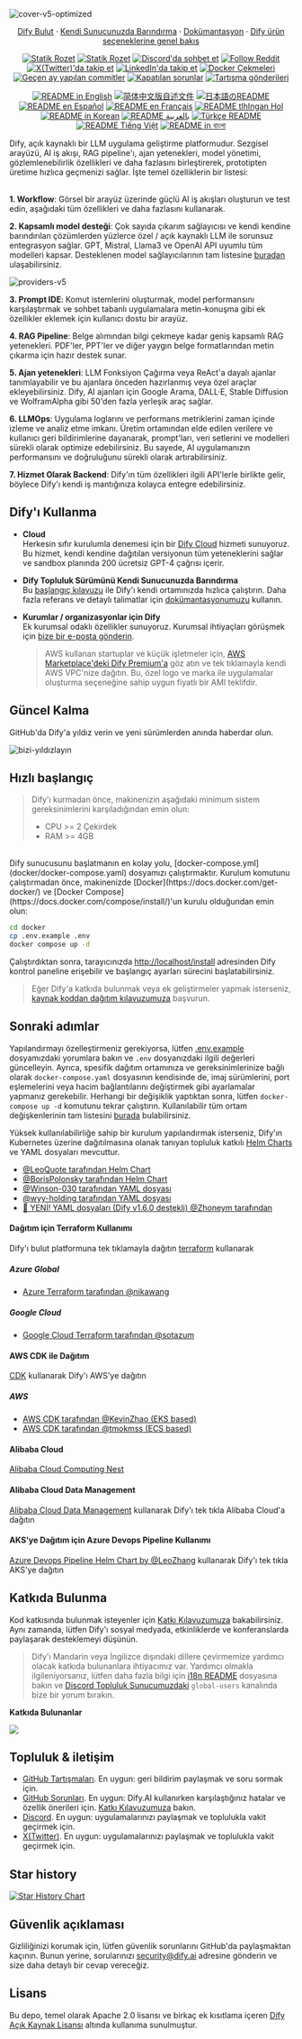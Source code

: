 ![cover-v5-optimized](../images/GitHub_README_if.png)

<p align="center">
  <a href="https://cloud.dify.ai">Dify Bulut</a> ·
  <a href="https://docs.dify.ai/getting-started/install-self-hosted">Kendi Sunucunuzda Barındırma</a> ·
  <a href="https://docs.dify.ai">Dokümantasyon</a> ·
  <a href="https://dify.ai/pricing">Dify ürün seçeneklerine genel bakış</a>
</p>

<p align="center">
    <a href="https://dify.ai" target="_blank">
        <img alt="Statik Rozet" src="https://img.shields.io/badge/Ürün-F04438"></a>
    <a href="https://dify.ai/pricing" target="_blank">
        <img alt="Statik Rozet" src="https://img.shields.io/badge/ücretsiz-fiyatlandırma?logo=free&color=%20%23155EEF&label=fiyatlandirma&labelColor=%20%23528bff"></a>
    <a href="https://discord.gg/FngNHpbcY7" target="_blank">
        <img src="https://img.shields.io/discord/1082486657678311454?logo=discord&labelColor=%20%235462eb&logoColor=%20%23f5f5f5&color=%20%235462eb"
            alt="Discord'da sohbet et"></a>
    <a href="https://reddit.com/r/difyai" target="_blank">  
        <img src="https://img.shields.io/reddit/subreddit-subscribers/difyai?style=plastic&logo=reddit&label=r%2Fdifyai&labelColor=white"
            alt="Follow Reddit"></a>
    <a href="https://twitter.com/intent/follow?screen_name=dify_ai" target="_blank">
        <img src="https://img.shields.io/twitter/follow/dify_ai?logo=X&color=%20%23f5f5f5"
            alt="X(Twitter)'da takip et"></a>
    <a href="https://www.linkedin.com/company/langgenius/" target="_blank">
        <img src="https://custom-icon-badges.demolab.com/badge/LinkedIn-0A66C2?logo=linkedin-white&logoColor=fff"
            alt="LinkedIn'da takip et"></a>
    <a href="https://hub.docker.com/u/langgenius" target="_blank">
        <img alt="Docker Çekmeleri" src="https://img.shields.io/docker/pulls/langgenius/dify-web?labelColor=%20%23FDB062&color=%20%23f79009"></a>
    <a href="https://github.com/langgenius/dify/graphs/commit-activity" target="_blank">
        <img alt="Geçen ay yapılan commitler" src="https://img.shields.io/github/commit-activity/m/langgenius/dify?labelColor=%20%2332b583&color=%20%2312b76a"></a>
    <a href="https://github.com/langgenius/dify/" target="_blank">
        <img alt="Kapatılan sorunlar" src="https://img.shields.io/github/issues-search?query=repo%3Alanggenius%2Fdify%20is%3Aclosed&label=kapatilan%20sorunlar&labelColor=%20%237d89b0&color=%20%235d6b98"></a>
    <a href="https://github.com/langgenius/dify/discussions/" target="_blank">
        <img alt="Tartışma gönderileri" src="https://img.shields.io/github/discussions/langgenius/dify?labelColor=%20%239b8afb&color=%20%237a5af8"></a>
</p>

<p align="center">
  <a href="../README.md"><img alt="README in English" src="https://img.shields.io/badge/English-d9d9d9"></a>
  <a href="./README_CN.md"><img alt="简体中文版自述文件" src="https://img.shields.io/badge/简体中文-d9d9d9"></a>
  <a href="./README_JA.md"><img alt="日本語のREADME" src="https://img.shields.io/badge/日本語-d9d9d9"></a>
  <a href="./README_ES.md"><img alt="README en Español" src="https://img.shields.io/badge/Español-d9d9d9"></a>
  <a href="./README_FR.md"><img alt="README en Français" src="https://img.shields.io/badge/Français-d9d9d9"></a>
  <a href="./README_KL.md"><img alt="README tlhIngan Hol" src="https://img.shields.io/badge/Klingon-d9d9d9"></a>
  <a href="./README_KR.md"><img alt="README in Korean" src="https://img.shields.io/badge/한국어-d9d9d9"></a>
  <a href="./README_AR.md"><img alt="README بالعربية" src="https://img.shields.io/badge/العربية-d9d9d9"></a>
  <a href="./README_TR.md"><img alt="Türkçe README" src="https://img.shields.io/badge/Türkçe-d9d9d9"></a>
  <a href="./README_VI.md"><img alt="README Tiếng Việt" src="https://img.shields.io/badge/Ti%E1%BA%BFng%20Vi%E1%BB%87t-d9d9d9"></a>
  <a href="./README_BN.md"><img alt="README in বাংলা" src="https://img.shields.io/badge/বাংলা-d9d9d9"></a>
</p>

Dify, açık kaynaklı bir LLM uygulama geliştirme platformudur. Sezgisel arayüzü, AI iş akışı, RAG pipeline'ı, ajan yetenekleri, model yönetimi, gözlemlenebilirlik özellikleri ve daha fazlasını birleştirerek, prototipten üretime hızlıca geçmenizi sağlar. İşte temel özelliklerin bir listesi:
</br> </br>

**1. Workflow**:
Görsel bir arayüz üzerinde güçlü AI iş akışları oluşturun ve test edin, aşağıdaki tüm özellikleri ve daha fazlasını kullanarak.

**2. Kapsamlı model desteği**:
Çok sayıda çıkarım sağlayıcısı ve kendi kendine barındırılan çözümlerden yüzlerce özel / açık kaynaklı LLM ile sorunsuz entegrasyon sağlar. GPT, Mistral, Llama3 ve OpenAI API uyumlu tüm modelleri kapsar. Desteklenen model sağlayıcılarının tam listesine [buradan](https://docs.dify.ai/getting-started/readme/model-providers) ulaşabilirsiniz.

![providers-v5](https://github.com/langgenius/dify/assets/13230914/5a17bdbe-097a-4100-8363-40255b70f6e3)

**3. Prompt IDE**:
Komut istemlerini oluşturmak, model performansını karşılaştırmak ve sohbet tabanlı uygulamalara metin-konuşma gibi ek özellikler eklemek için kullanıcı dostu bir arayüz.

**4. RAG Pipeline**:
Belge alımından bilgi çekmeye kadar geniş kapsamlı RAG yetenekleri. PDF'ler, PPT'ler ve diğer yaygın belge formatlarından metin çıkarma için hazır destek sunar.

**5. Ajan yetenekleri**:
LLM Fonksiyon Çağırma veya ReAct'a dayalı ajanlar tanımlayabilir ve bu ajanlara önceden hazırlanmış veya özel araçlar ekleyebilirsiniz. Dify, AI ajanları için Google Arama, DALL·E, Stable Diffusion ve WolframAlpha gibi 50'den fazla yerleşik araç sağlar.

**6. LLMOps**:
Uygulama loglarını ve performans metriklerini zaman içinde izleme ve analiz etme imkanı. Üretim ortamından elde edilen verilere ve kullanıcı geri bildirimlerine dayanarak, prompt'ları, veri setlerini ve modelleri sürekli olarak optimize edebilirsiniz. Bu sayede, AI uygulamanızın performansını ve doğruluğunu sürekli olarak artırabilirsiniz.

**7. Hizmet Olarak Backend**:
Dify'ın tüm özellikleri ilgili API'lerle birlikte gelir, böylece Dify'ı kendi iş mantığınıza kolayca entegre edebilirsiniz.

## Dify'ı Kullanma

- **Cloud </br>**
  Herkesin sıfır kurulumla denemesi için bir [Dify Cloud](https://dify.ai) hizmeti sunuyoruz. Bu hizmet, kendi kendine dağıtılan versiyonun tüm yeteneklerini sağlar ve sandbox planında 200 ücretsiz GPT-4 çağrısı içerir.

- **Dify Topluluk Sürümünü Kendi Sunucunuzda Barındırma</br>**
  Bu [başlangıç kılavuzu](#quick-start) ile Dify'ı kendi ortamınızda hızlıca çalıştırın.
  Daha fazla referans ve detaylı talimatlar için [dokümantasyonumuzu](https://docs.dify.ai) kullanın.

- **Kurumlar / organizasyonlar için Dify</br>**
  Ek kurumsal odaklı özellikler sunuyoruz. Kurumsal ihtiyaçları görüşmek için [bize bir e-posta gönderin](mailto:business@dify.ai?subject=%5BGitHub%5DBusiness%20License%20Inquiry). </br>

  > AWS kullanan startuplar ve küçük işletmeler için, [AWS Marketplace'deki Dify Premium'a](https://aws.amazon.com/marketplace/pp/prodview-t22mebxzwjhu6) göz atın ve tek tıklamayla kendi AWS VPC'nize dağıtın. Bu, özel logo ve marka ile uygulamalar oluşturma seçeneğine sahip uygun fiyatlı bir AMI teklifdir.

## Güncel Kalma

GitHub'da Dify'a yıldız verin ve yeni sürümlerden anında haberdar olun.

![bizi-yıldızlayın](https://github.com/langgenius/dify/assets/13230914/b823edc1-6388-4e25-ad45-2f6b187adbb4)

## Hızlı başlangıç

> Dify'ı kurmadan önce, makinenizin aşağıdaki minimum sistem gereksinimlerini karşıladığından emin olun:
>
> - CPU >= 2 Çekirdek
> - RAM >= 4GB

</br>
Dify sunucusunu başlatmanın en kolay yolu, [docker-compose.yml](docker/docker-compose.yaml) dosyamızı çalıştırmaktır. Kurulum komutunu çalıştırmadan önce, makinenizde [Docker](https://docs.docker.com/get-docker/) ve [Docker Compose](https://docs.docker.com/compose/install/)'un kurulu olduğundan emin olun:

```bash
cd docker
cp .env.example .env
docker compose up -d
```

Çalıştırdıktan sonra, tarayıcınızda [http://localhost/install](http://localhost/install) adresinden Dify kontrol paneline erişebilir ve başlangıç ayarları sürecini başlatabilirsiniz.

> Eğer Dify'a katkıda bulunmak veya ek geliştirmeler yapmak isterseniz, [kaynak koddan dağıtım kılavuzumuza](https://docs.dify.ai/getting-started/install-self-hosted/local-source-code) başvurun.

## Sonraki adımlar

Yapılandırmayı özelleştirmeniz gerekiyorsa, lütfen [.env.example](docker/.env.example) dosyamızdaki yorumlara bakın ve `.env` dosyanızdaki ilgili değerleri güncelleyin. Ayrıca, spesifik dağıtım ortamınıza ve gereksinimlerinize bağlı olarak `docker-compose.yaml` dosyasının kendisinde de, imaj sürümlerini, port eşlemelerini veya hacim bağlantılarını değiştirmek gibi ayarlamalar yapmanız gerekebilir. Herhangi bir değişiklik yaptıktan sonra, lütfen `docker-compose up -d` komutunu tekrar çalıştırın. Kullanılabilir tüm ortam değişkenlerinin tam listesini [burada](https://docs.dify.ai/getting-started/install-self-hosted/environments) bulabilirsiniz.

Yüksek kullanılabilirliğe sahip bir kurulum yapılandırmak isterseniz, Dify'ın Kubernetes üzerine dağıtılmasına olanak tanıyan topluluk katkılı [Helm Charts](https://helm.sh/) ve YAML dosyaları mevcuttur.

- [@LeoQuote tarafından Helm Chart](https://github.com/douban/charts/tree/master/charts/dify)
- [@BorisPolonsky tarafından Helm Chart](https://github.com/BorisPolonsky/dify-helm)
- [@Winson-030 tarafından YAML dosyası](https://github.com/Winson-030/dify-kubernetes)
- [@wyy-holding tarafından YAML dosyası](https://github.com/wyy-holding/dify-k8s)
- [🚀 YENİ! YAML dosyaları (Dify v1.6.0 destekli) @Zhoneym tarafından](https://github.com/Zhoneym/DifyAI-Kubernetes)

#### Dağıtım için Terraform Kullanımı

Dify'ı bulut platformuna tek tıklamayla dağıtın [terraform](https://www.terraform.io/) kullanarak

##### Azure Global

- [Azure Terraform tarafından @nikawang](https://github.com/nikawang/dify-azure-terraform)

##### Google Cloud

- [Google Cloud Terraform tarafından @sotazum](https://github.com/DeNA/dify-google-cloud-terraform)

#### AWS CDK ile Dağıtım

[CDK](https://aws.amazon.com/cdk/) kullanarak Dify'ı AWS'ye dağıtın

##### AWS

- [AWS CDK tarafından @KevinZhao (EKS based)](https://github.com/aws-samples/solution-for-deploying-dify-on-aws)
- [AWS CDK tarafından @tmokmss (ECS based)](https://github.com/aws-samples/dify-self-hosted-on-aws)

#### Alibaba Cloud

[Alibaba Cloud Computing Nest](https://computenest.console.aliyun.com/service/instance/create/default?type=user&ServiceName=Dify%E7%A4%BE%E5%8C%BA%E7%89%88)

#### Alibaba Cloud Data Management

[Alibaba Cloud Data Management](https://www.alibabacloud.com/help/en/dms/dify-in-invitational-preview/) kullanarak Dify'ı tek tıkla Alibaba Cloud'a dağıtın

#### AKS'ye Dağıtım için Azure Devops Pipeline Kullanımı

[Azure Devops Pipeline Helm Chart by @LeoZhang](https://github.com/Ruiruiz30/Dify-helm-chart-AKS) kullanarak Dify'ı tek tıkla AKS'ye dağıtın

## Katkıda Bulunma

Kod katkısında bulunmak isteyenler için [Katkı Kılavuzumuza](https://github.com/langgenius/dify/blob/main/CONTRIBUTING/CONTRIBUTING_TR.md) bakabilirsiniz.
Aynı zamanda, lütfen Dify'ı sosyal medyada, etkinliklerde ve konferanslarda paylaşarak desteklemeyi düşünün.

> Dify'ı Mandarin veya İngilizce dışındaki dillere çevirmemize yardımcı olacak katkıda bulunanlara ihtiyacımız var. Yardımcı olmakla ilgileniyorsanız, lütfen daha fazla bilgi için [i18n README](https://github.com/langgenius/dify/blob/main/web/i18n-config/README.md) dosyasına bakın ve [Discord Topluluk Sunucumuzdaki](https://discord.gg/8Tpq4AcN9c) `global-users` kanalında bize bir yorum bırakın.

**Katkıda Bulunanlar**

<a href="https://github.com/langgenius/dify/graphs/contributors">
  <img src="https://contrib.rocks/image?repo=langgenius/dify" />
</a>

## Topluluk & iletişim

- [GitHub Tartışmaları](https://github.com/langgenius/dify/discussions). En uygun: geri bildirim paylaşmak ve soru sormak için.
- [GitHub Sorunları](https://github.com/langgenius/dify/issues). En uygun: Dify.AI kullanırken karşılaştığınız hatalar ve özellik önerileri için. [Katkı Kılavuzumuza](https://github.com/langgenius/dify/blob/main/CONTRIBUTING.md) bakın.
- [Discord](https://discord.gg/FngNHpbcY7). En uygun: uygulamalarınızı paylaşmak ve toplulukla vakit geçirmek için.
- [X(Twitter)](https://twitter.com/dify_ai). En uygun: uygulamalarınızı paylaşmak ve toplulukla vakit geçirmek için.

## Star history

[![Star History Chart](https://api.star-history.com/svg?repos=langgenius/dify&type=Date)](https://star-history.com/#langgenius/dify&Date)

## Güvenlik açıklaması

Gizliliğinizi korumak için, lütfen güvenlik sorunlarını GitHub'da paylaşmaktan kaçının. Bunun yerine, sorularınızı security@dify.ai adresine gönderin ve size daha detaylı bir cevap vereceğiz.

## Lisans

Bu depo, temel olarak Apache 2.0 lisansı ve birkaç ek kısıtlama içeren [Dify Açık Kaynak Lisansı](../LICENSE) altında kullanıma sunulmuştur.
